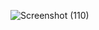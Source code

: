 ![Screenshot (110)](https://github.com/user-attachments/assets/d0c6c7ce-fdf8-4250-b4a4-b462a17263c1)

